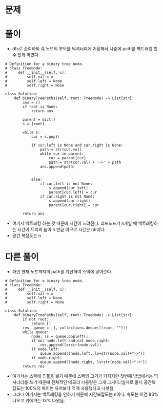 # 문제

# 풀이
- dfs로 순회하되 각 노드의 부모를 딕셔너리에 저장해서 나중에 path를 백트래킹 할 수 있게 하였다.
```python3
# Definition for a binary tree node.
# class TreeNode:
#     def __init__(self, x):
#         self.val = x
#         self.left = None
#         self.right = None

class Solution:
    def binaryTreePaths(self, root: TreeNode) -> List[str]:
        ans = []
        if root is None:
            return ans
        
        parent = dict()
        s = [root]
        
        while s:
            cur = s.pop()
            
            if cur.left is None and cur.right is None:
                path = str(cur.val)
                while cur in parent:
                    cur = parent[cur]
                    path = str(cur.val) + '->' + path
                ans.append(path)
                    
                
            else:
                if cur.left is not None:
                    s.append(cur.left)
                    parent[cur.left] = cur
                if cur.right is not None:
                    s.append(cur.right)
                    parent[cur.right] = cur
            
        return ans
```
- 여기서 백트래킹 하는 것 때문에 시간이 느려진다. 리프노드가 n개일 때 백트래킹하는 시간이 트리의 높이 h 만큼 이므로 시간은 nh이다.
- 공간 복잡도는 n


# 다른 풀이
- 매번 현재 노드까지의 path를 계산하여 스택에 넣어준다.
```python3
# Definition for a binary tree node.
# class TreeNode:
#     def __init__(self, x):
#         self.val = x
#         self.left = None
#         self.right = None

class Solution:
    def binaryTreePaths(self, root: TreeNode) -> List[str]:
        if not root:
            return []
        res, queue = [], collections.deque([(root, "")])
        while queue:
            node, ls = queue.popleft()
            if not node.left and not node.right:
                res.append(ls+str(node.val))
            if node.left:
                queue.append((node.left, ls+str(node.val)+"->"))
            if node.right:
                queue.append((node.right, ls+str(node.val)+"->"))
        return res

```
- 여기서는 스택에 튜플을 넣기 때문에 스택의 크기가 커지지만 첫번째 방법에서는 딕셔너리를 쓰기 때문에 전체적인 메모리 사용량은 그게 그거다.(실제로 둘다
공간복잡도는 100%의 파이썬 유저보다 적게 사용했다고 나왓음
- 그러나 여기서는 백트래킹을 안하기 때문에 시간복잡도는 n이다. 속도는 이건 83%나오고 위에거는 13% 나왔음.
